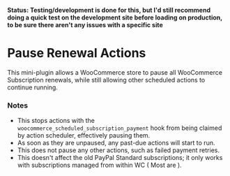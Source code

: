 **Status: Testing/development is done for this, but I'd still recommend doing a quick test on the development site before loading on production, to be sure there aren't any issues with a specific site**

# Pause Renewal Actions
This mini-plugin allows a WooCommerce store to pause all WooCommerce Subscription renewals, while still allowing other scheduled actions to continue running.


### Notes
- This stops actions with the `woocommerce_scheduled_subscription_payment` hook from being claimed by action scheduler, effectively pausing them.
- As soon as they are unpaused, any past-due actions will start to run.
- This does not pause any other actions, such as failed payment retries.
- This doesn't affect the old PayPal Standard subscriptions; it only works with subscriptions managed from within WC ( Most are ).
